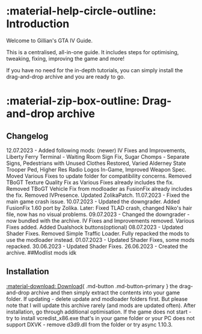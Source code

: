 # :material-help-circle-outline: Introduction

Welcome to Gillian's GTA IV Guide.

This is a centralised, all-in-one guide. It includes steps for optimising, tweaking, fixing, improving the game and more!

If you have no need for the in-depth tutorials, you can simply install the drag-and-drop archive and you are ready to go.

# :material-zip-box-outline: Drag-and-drop archive
## Changelog
12.07.2023 - Added following mods: (newer) IV Fixes and Improvements, Liberty Ferry Terminal - Waiting Room Sign Fix, Sugar Chomps - Separate Signs, Pedestrians with Unused Clothes Restored, Varied Alderney State Trooper Ped, Higher Res Radio Logos In-Game, Improved Weapon Spec. Moved Various Fixes to update folder for compatibility concerns. Removed TBoGT Texture Quality Fix as Various Fixes already includes the fix. Removed TBoGT Vehicle Fix from modloader as FusionFix already includes the fix. Removed IVPresence. Updated ZolikaPatch.
11.07.2023 - Fixed the main game crash issue.
10.07.2023 - Updated the downgrader. Added FusionFix 1.60 port by Zolika. Later: Fixed TLAD crash, changed Niko's hair file, now has no visual problems.
09.07.2023 - Changed the downgrader - now bundled with the archive. IV Fixes and Improvements removed. Various Fixes added. Added Dualshock buttons(optional)
08.07.2023 - Updated Shader Fixes. Removed Simple Traffic Loader. Fully repacked the mods to use the modloader instead.
01.07.2023 - Updated Shader Fixes, some mods repacked.
30.06.2023 - Updated Shader Fixes.
26.06.2023 - Created the archive.
##Modlist
mods idk
## Installation
[:material-download: Download](https://drive.google.com/file/d/1O1qD8ocbJ_fnERTvvVzyw6_bsw-k_evo/view){ .md-button .md-button-primary }
the drag-and-drop archive and then simply extract the contents into your game folder. If updating - delete update and modloader folders first. But please note that I will update this archive rarely (and mods are updated often). After installation, go through additional optimisation. If the game does not start - try to install vcredist_x86.exe that's in your game folder or your PC does not support DXVK - remove d3d9.dll from the folder or try async 1.10.3.

